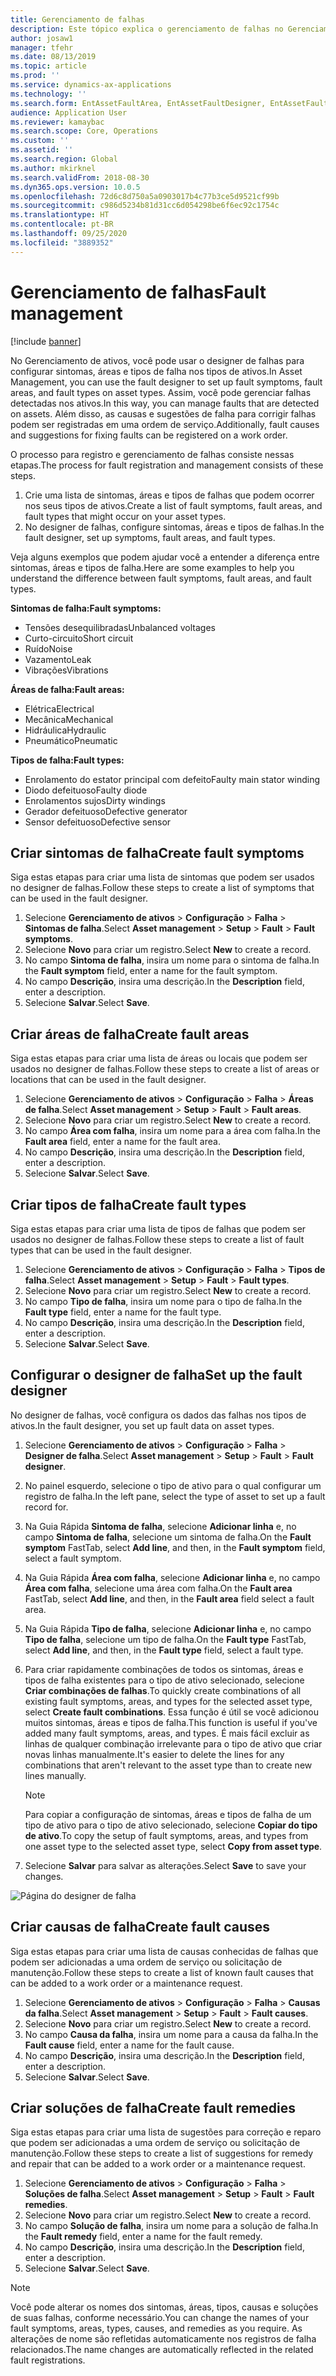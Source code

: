 ```yaml
---
title: Gerenciamento de falhas
description: Este tópico explica o gerenciamento de falhas no Gerenciamento de Ativos.
author: josaw1
manager: tfehr
ms.date: 08/13/2019
ms.topic: article
ms.prod: ''
ms.service: dynamics-ax-applications
ms.technology: ''
ms.search.form: EntAssetFaultArea, EntAssetFaultDesigner, EntAssetFaultCopyFromObjectType, EntAssetFaultRemedy, EntAssetObjectFaultRelationRequestInfoPart, EntAssetObjectFaultRelationWorkOrderInfoPart, EntAssetFaultCreateCombinations, EntAssetObjectFaultSymptom, EntAssetObjectFaultSymptomListPage, EntAssetFaultType, EntAssetFaultSymptom, EntAssetFaultCause
audience: Application User
ms.reviewer: kamaybac
ms.search.scope: Core, Operations
ms.custom: ''
ms.assetid: ''
ms.search.region: Global
ms.author: mkirknel
ms.search.validFrom: 2018-08-30
ms.dyn365.ops.version: 10.0.5
ms.openlocfilehash: 72d6c8d750a5a0903017b4c77b3ce5d9521cf99b
ms.sourcegitcommit: c986d5234b81d31cc6d054298be6f6ec92c1754c
ms.translationtype: HT
ms.contentlocale: pt-BR
ms.lasthandoff: 09/25/2020
ms.locfileid: "3889352"
---
```

# <a name="fault-management"></a><span data-ttu-id="93f6f-103">Gerenciamento de falhas</span><span class="sxs-lookup"><span data-stu-id="93f6f-103">Fault management</span></span>

[!include [banner](../../includes/banner.md)]

 

<span data-ttu-id="93f6f-104">No Gerenciamento de ativos, você pode usar o designer de falhas para configurar sintomas, áreas e tipos de falha nos tipos de ativos.</span><span class="sxs-lookup"><span data-stu-id="93f6f-104">In Asset Management, you can use the fault designer to set up fault symptoms, fault areas, and fault types on asset types.</span></span> <span data-ttu-id="93f6f-105">Assim, você pode gerenciar falhas detectadas nos ativos.</span><span class="sxs-lookup"><span data-stu-id="93f6f-105">In this way, you can manage faults that are detected on assets.</span></span> <span data-ttu-id="93f6f-106">Além disso, as causas e sugestões de falha para corrigir falhas podem ser registradas em uma ordem de serviço.</span><span class="sxs-lookup"><span data-stu-id="93f6f-106">Additionally, fault causes and suggestions for fixing faults can be registered on a work order.</span></span>

<span data-ttu-id="93f6f-107">O processo para registro e gerenciamento de falhas consiste nessas etapas.</span><span class="sxs-lookup"><span data-stu-id="93f6f-107">The process for fault registration and management consists of these steps.</span></span>

1. <span data-ttu-id="93f6f-108">Crie uma lista de sintomas, áreas e tipos de falhas que podem ocorrer nos seus tipos de ativos.</span><span class="sxs-lookup"><span data-stu-id="93f6f-108">Create a list of fault symptoms, fault areas, and fault types that might occur on your asset types.</span></span>
2. <span data-ttu-id="93f6f-109">No designer de falhas, configure sintomas, áreas e tipos de falhas.</span><span class="sxs-lookup"><span data-stu-id="93f6f-109">In the fault designer, set up symptoms, fault areas, and fault types.</span></span>

<span data-ttu-id="93f6f-110">Veja alguns exemplos que podem ajudar você a entender a diferença entre sintomas, áreas e tipos de falha.</span><span class="sxs-lookup"><span data-stu-id="93f6f-110">Here are some examples to help you understand the difference between fault symptoms, fault areas, and fault types.</span></span>

<span data-ttu-id="93f6f-111">**Sintomas de falha:**</span><span class="sxs-lookup"><span data-stu-id="93f6f-111">**Fault symptoms:**</span></span>

- <span data-ttu-id="93f6f-112">Tensões desequilibradas</span><span class="sxs-lookup"><span data-stu-id="93f6f-112">Unbalanced voltages</span></span>
- <span data-ttu-id="93f6f-113">Curto-circuito</span><span class="sxs-lookup"><span data-stu-id="93f6f-113">Short circuit</span></span>
- <span data-ttu-id="93f6f-114">Ruído</span><span class="sxs-lookup"><span data-stu-id="93f6f-114">Noise</span></span>
- <span data-ttu-id="93f6f-115">Vazamento</span><span class="sxs-lookup"><span data-stu-id="93f6f-115">Leak</span></span>
- <span data-ttu-id="93f6f-116">Vibrações</span><span class="sxs-lookup"><span data-stu-id="93f6f-116">Vibrations</span></span>

<span data-ttu-id="93f6f-117">**Áreas de falha:**</span><span class="sxs-lookup"><span data-stu-id="93f6f-117">**Fault areas:**</span></span>

- <span data-ttu-id="93f6f-118">Elétrica</span><span class="sxs-lookup"><span data-stu-id="93f6f-118">Electrical</span></span>
- <span data-ttu-id="93f6f-119">Mecânica</span><span class="sxs-lookup"><span data-stu-id="93f6f-119">Mechanical</span></span>
- <span data-ttu-id="93f6f-120">Hidráulica</span><span class="sxs-lookup"><span data-stu-id="93f6f-120">Hydraulic</span></span>
- <span data-ttu-id="93f6f-121">Pneumático</span><span class="sxs-lookup"><span data-stu-id="93f6f-121">Pneumatic</span></span>

<span data-ttu-id="93f6f-122">**Tipos de falha:**</span><span class="sxs-lookup"><span data-stu-id="93f6f-122">**Fault types:**</span></span>

- <span data-ttu-id="93f6f-123">Enrolamento do estator principal com defeito</span><span class="sxs-lookup"><span data-stu-id="93f6f-123">Faulty main stator winding</span></span>
- <span data-ttu-id="93f6f-124">Diodo defeituoso</span><span class="sxs-lookup"><span data-stu-id="93f6f-124">Faulty diode</span></span>
- <span data-ttu-id="93f6f-125">Enrolamentos sujos</span><span class="sxs-lookup"><span data-stu-id="93f6f-125">Dirty windings</span></span>
- <span data-ttu-id="93f6f-126">Gerador defeituoso</span><span class="sxs-lookup"><span data-stu-id="93f6f-126">Defective generator</span></span>
- <span data-ttu-id="93f6f-127">Sensor defeituoso</span><span class="sxs-lookup"><span data-stu-id="93f6f-127">Defective sensor</span></span>

## <a name="create-fault-symptoms"></a><span data-ttu-id="93f6f-128">Criar sintomas de falha</span><span class="sxs-lookup"><span data-stu-id="93f6f-128">Create fault symptoms</span></span>

<span data-ttu-id="93f6f-129">Siga estas etapas para criar uma lista de sintomas que podem ser usados no designer de falhas.</span><span class="sxs-lookup"><span data-stu-id="93f6f-129">Follow these steps to create a list of symptoms that can be used in the fault designer.</span></span>

1. <span data-ttu-id="93f6f-130">Selecione **Gerenciamento de ativos** \> **Configuração** \> **Falha** \> **Sintomas de falha**.</span><span class="sxs-lookup"><span data-stu-id="93f6f-130">Select **Asset management** \> **Setup** \> **Fault** \> **Fault symptoms**.</span></span>
2. <span data-ttu-id="93f6f-131">Selecione **Novo** para criar um registro.</span><span class="sxs-lookup"><span data-stu-id="93f6f-131">Select **New** to create a record.</span></span>
3. <span data-ttu-id="93f6f-132">No campo **Sintoma de falha**, insira um nome para o sintoma de falha.</span><span class="sxs-lookup"><span data-stu-id="93f6f-132">In the **Fault symptom** field, enter a name for the fault symptom.</span></span>
4. <span data-ttu-id="93f6f-133">No campo **Descrição**, insira uma descrição.</span><span class="sxs-lookup"><span data-stu-id="93f6f-133">In the **Description** field, enter a description.</span></span>
5. <span data-ttu-id="93f6f-134">Selecione **Salvar**.</span><span class="sxs-lookup"><span data-stu-id="93f6f-134">Select **Save**.</span></span>

## <a name="create-fault-areas"></a><span data-ttu-id="93f6f-135">Criar áreas de falha</span><span class="sxs-lookup"><span data-stu-id="93f6f-135">Create fault areas</span></span>

<span data-ttu-id="93f6f-136">Siga estas etapas para criar uma lista de áreas ou locais que podem ser usados no designer de falhas.</span><span class="sxs-lookup"><span data-stu-id="93f6f-136">Follow these steps to create a list of areas or locations that can be used in the fault designer.</span></span>

1. <span data-ttu-id="93f6f-137">Selecione **Gerenciamento de ativos** \> **Configuração** \> **Falha** \> **Áreas de falha**.</span><span class="sxs-lookup"><span data-stu-id="93f6f-137">Select **Asset management** \> **Setup** \> **Fault** \> **Fault areas**.</span></span>
2. <span data-ttu-id="93f6f-138">Selecione **Novo** para criar um registro.</span><span class="sxs-lookup"><span data-stu-id="93f6f-138">Select **New** to create a record.</span></span>
3. <span data-ttu-id="93f6f-139">No campo **Área com falha**, insira um nome para a área com falha.</span><span class="sxs-lookup"><span data-stu-id="93f6f-139">In the **Fault area** field, enter a name for the fault area.</span></span>
4. <span data-ttu-id="93f6f-140">No campo **Descrição**, insira uma descrição.</span><span class="sxs-lookup"><span data-stu-id="93f6f-140">In the **Description** field, enter a description.</span></span>
5. <span data-ttu-id="93f6f-141">Selecione **Salvar**.</span><span class="sxs-lookup"><span data-stu-id="93f6f-141">Select **Save**.</span></span>

## <a name="create-fault-types"></a><span data-ttu-id="93f6f-142">Criar tipos de falha</span><span class="sxs-lookup"><span data-stu-id="93f6f-142">Create fault types</span></span>

<span data-ttu-id="93f6f-143">Siga estas etapas para criar uma lista de tipos de falhas que podem ser usados no designer de falhas.</span><span class="sxs-lookup"><span data-stu-id="93f6f-143">Follow these steps to create a list of fault types that can be used in the fault designer.</span></span>

1. <span data-ttu-id="93f6f-144">Selecione **Gerenciamento de ativos** \> **Configuração** \> **Falha** \> **Tipos de falha**.</span><span class="sxs-lookup"><span data-stu-id="93f6f-144">Select **Asset management** \> **Setup** \> **Fault** \> **Fault types**.</span></span>
2. <span data-ttu-id="93f6f-145">Selecione **Novo** para criar um registro.</span><span class="sxs-lookup"><span data-stu-id="93f6f-145">Select **New** to create a record.</span></span>
3. <span data-ttu-id="93f6f-146">No campo **Tipo de falha**, insira um nome para o tipo de falha.</span><span class="sxs-lookup"><span data-stu-id="93f6f-146">In the **Fault type** field, enter a name for the fault type.</span></span>
4. <span data-ttu-id="93f6f-147">No campo **Descrição**, insira uma descrição.</span><span class="sxs-lookup"><span data-stu-id="93f6f-147">In the **Description** field, enter a description.</span></span>
5. <span data-ttu-id="93f6f-148">Selecione **Salvar**.</span><span class="sxs-lookup"><span data-stu-id="93f6f-148">Select **Save**.</span></span>

## <a name="set-up-the-fault-designer"></a><span data-ttu-id="93f6f-149">Configurar o designer de falha</span><span class="sxs-lookup"><span data-stu-id="93f6f-149">Set up the fault designer</span></span>

<span data-ttu-id="93f6f-150">No designer de falhas, você configura os dados das falhas nos tipos de ativos.</span><span class="sxs-lookup"><span data-stu-id="93f6f-150">In the fault designer, you set up fault data on asset types.</span></span>

1. <span data-ttu-id="93f6f-151">Selecione **Gerenciamento de ativos** \> **Configuração** \> **Falha** \> **Designer de falha**.</span><span class="sxs-lookup"><span data-stu-id="93f6f-151">Select **Asset management** \> **Setup** \> **Fault** \> **Fault designer**.</span></span>
2. <span data-ttu-id="93f6f-152">No painel esquerdo, selecione o tipo de ativo para o qual configurar um registro de falha.</span><span class="sxs-lookup"><span data-stu-id="93f6f-152">In the left pane, select the type of asset to set up a fault record for.</span></span>
3. <span data-ttu-id="93f6f-153">Na Guia Rápida **Sintoma de falha**, selecione **Adicionar linha** e, no campo **Sintoma de falha**, selecione um sintoma de falha.</span><span class="sxs-lookup"><span data-stu-id="93f6f-153">On the **Fault symptom** FastTab, select **Add line**, and then, in the **Fault symptom** field, select a fault symptom.</span></span>
4. <span data-ttu-id="93f6f-154">Na Guia Rápida **Área com falha**, selecione **Adicionar linha** e, no campo **Área com falha**, selecione uma área com falha.</span><span class="sxs-lookup"><span data-stu-id="93f6f-154">On the **Fault area** FastTab, select **Add line**, and then, in the **Fault area** field select a fault area.</span></span>
5. <span data-ttu-id="93f6f-155">Na Guia Rápida **Tipo de falha**, selecione **Adicionar linha** e, no campo **Tipo de falha**, selecione um tipo de falha.</span><span class="sxs-lookup"><span data-stu-id="93f6f-155">On the **Fault type** FastTab, select **Add line**, and then, in the **Fault type** field, select a fault type.</span></span>
6. <span data-ttu-id="93f6f-156">Para criar rapidamente combinações de todos os sintomas, áreas e tipos de falha existentes para o tipo de ativo selecionado, selecione **Criar combinações de falhas**.</span><span class="sxs-lookup"><span data-stu-id="93f6f-156">To quickly create combinations of all existing fault symptoms, areas, and types for the selected asset type, select **Create fault combinations**.</span></span> <span data-ttu-id="93f6f-157">Essa função é útil se você adicionou muitos sintomas, áreas e tipos de falha.</span><span class="sxs-lookup"><span data-stu-id="93f6f-157">This function is useful if you've added many fault symptoms, areas, and types.</span></span> <span data-ttu-id="93f6f-158">É mais fácil excluir as linhas de qualquer combinação irrelevante para o tipo de ativo que criar novas linhas manualmente.</span><span class="sxs-lookup"><span data-stu-id="93f6f-158">It's easier to delete the lines for any combinations that aren't relevant to the asset type than to create new lines manually.</span></span>

    > [!NOTE]
    > <span data-ttu-id="93f6f-159">Para copiar a configuração de sintomas, áreas e tipos de falha de um tipo de ativo para o tipo de ativo selecionado, selecione **Copiar do tipo de ativo**.</span><span class="sxs-lookup"><span data-stu-id="93f6f-159">To copy the setup of fault symptoms, areas, and types from one asset type to the selected asset type, select **Copy from asset type**.</span></span>

7. <span data-ttu-id="93f6f-160">Selecione **Salvar** para salvar as alterações.</span><span class="sxs-lookup"><span data-stu-id="93f6f-160">Select **Save** to save your changes.</span></span>

![Página do designer de falha](media/21-setup-for-work-orders.png)

## <a name="create-fault-causes"></a><span data-ttu-id="93f6f-162">Criar causas de falha</span><span class="sxs-lookup"><span data-stu-id="93f6f-162">Create fault causes</span></span>

<span data-ttu-id="93f6f-163">Siga estas etapas para criar uma lista de causas conhecidas de falhas que podem ser adicionadas a uma ordem de serviço ou solicitação de manutenção.</span><span class="sxs-lookup"><span data-stu-id="93f6f-163">Follow these steps to create a list of known fault causes that can be added to a work order or a maintenance request.</span></span>

1. <span data-ttu-id="93f6f-164">Selecione **Gerenciamento de ativos** \> **Configuração** \> **Falha** \> **Causas da falha**.</span><span class="sxs-lookup"><span data-stu-id="93f6f-164">Select **Asset management** \> **Setup** \> **Fault** \> **Fault causes**.</span></span>
2. <span data-ttu-id="93f6f-165">Selecione **Novo** para criar um registro.</span><span class="sxs-lookup"><span data-stu-id="93f6f-165">Select **New** to create a record.</span></span>
3. <span data-ttu-id="93f6f-166">No campo **Causa da falha**, insira um nome para a causa da falha.</span><span class="sxs-lookup"><span data-stu-id="93f6f-166">In the **Fault cause** field, enter a name for the fault cause.</span></span>
4. <span data-ttu-id="93f6f-167">No campo **Descrição**, insira uma descrição.</span><span class="sxs-lookup"><span data-stu-id="93f6f-167">In the **Description** field, enter a description.</span></span>
5. <span data-ttu-id="93f6f-168">Selecione **Salvar**.</span><span class="sxs-lookup"><span data-stu-id="93f6f-168">Select **Save**.</span></span>

## <a name="create-fault-remedies"></a><span data-ttu-id="93f6f-169">Criar soluções de falha</span><span class="sxs-lookup"><span data-stu-id="93f6f-169">Create fault remedies</span></span>

<span data-ttu-id="93f6f-170">Siga estas etapas para criar uma lista de sugestões para correção e reparo que podem ser adicionadas a uma ordem de serviço ou solicitação de manutenção.</span><span class="sxs-lookup"><span data-stu-id="93f6f-170">Follow these steps to create a list of suggestions for remedy and repair that can be added to a work order or a maintenance request.</span></span>

1. <span data-ttu-id="93f6f-171">Selecione **Gerenciamento de ativos** \> **Configuração** \> **Falha** \> **Soluções de falha**.</span><span class="sxs-lookup"><span data-stu-id="93f6f-171">Select **Asset management** \> **Setup** \> **Fault** \> **Fault remedies**.</span></span>
2. <span data-ttu-id="93f6f-172">Selecione **Novo** para criar um registro.</span><span class="sxs-lookup"><span data-stu-id="93f6f-172">Select **New** to create a record.</span></span>
3. <span data-ttu-id="93f6f-173">No campo **Solução de falha**, insira um nome para a solução de falha.</span><span class="sxs-lookup"><span data-stu-id="93f6f-173">In the **Fault remedy** field, enter a name for the fault remedy.</span></span>
4. <span data-ttu-id="93f6f-174">No campo **Descrição**, insira uma descrição.</span><span class="sxs-lookup"><span data-stu-id="93f6f-174">In the **Description** field, enter a description.</span></span>
5. <span data-ttu-id="93f6f-175">Selecione **Salvar**.</span><span class="sxs-lookup"><span data-stu-id="93f6f-175">Select **Save**.</span></span>

> [!NOTE]
> <span data-ttu-id="93f6f-176">Você pode alterar os nomes dos sintomas, áreas, tipos, causas e soluções de suas falhas, conforme necessário.</span><span class="sxs-lookup"><span data-stu-id="93f6f-176">You can change the names of your fault symptoms, areas, types, causes, and remedies as you require.</span></span> <span data-ttu-id="93f6f-177">As alterações de nome são refletidas automaticamente nos registros de falha relacionados.</span><span class="sxs-lookup"><span data-stu-id="93f6f-177">The name changes are automatically reflected in the related fault registrations.</span></span>
